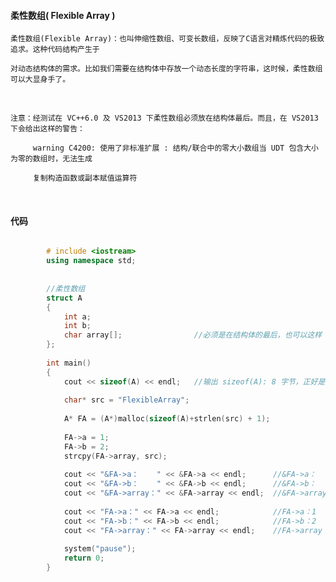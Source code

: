 #### 柔性数组( Flexible Array )


	柔性数组(Flexible Array)：也叫伸缩性数组、可变长数组，反映了C语言对精炼代码的极致追求。这种代码结构产生于
	
	对动态结构体的需求。比如我们需要在结构体中存放一个动态长度的字符串，这时候，柔性数组可以大显身手了。
	

<br>

	注意：经测试在 VC++6.0 及 VS2013 下柔性数组必须放在结构体最后。而且，在 VS2013 下会给出这样的警告：
	
		 warning C4200: 使用了非标准扩展 : 结构/联合中的零大小数组当 UDT 包含大小为零的数组时，无法生成
		 
		 复制构造函数或副本赋值运算符
	


<br>

#### 代码 

```cpp

		# include <iostream>
		using namespace std;
		
		
		//柔性数组
		struct A
		{
			int a;
			int b;
			char array[];                //必须是在结构体的最后，也可以这样 char array[0];
		};
		
		int main()
		{
			cout << sizeof(A) << endl;   //输出 sizeof(A): 8 字节，正好是 a+b 的和
		
			char* src = "FlexibleArray";
		
			A* FA = (A*)malloc(sizeof(A)+strlen(src) + 1);
		
			FA->a = 1;
			FA->b = 2;
			strcpy(FA->array, src);
		
			cout << "&FA->a：    " << &FA->a << endl;      //&FA->a：    00D8A3B0
			cout << "&FA->b：    " << &FA->b << endl;      //&FA->b：    00D8A3B4
			cout << "&FA->array：" << &FA->array << endl;  //&FA->array：00D8A3B8
		
			cout << "FA->a：" << FA->a << endl;            //FA->a：1
			cout << "FA->b：" << FA->b << endl;            //FA->b：2
			cout << "FA->array：" << FA->array << endl;    //FA->array：FlexibleArray
		
			system("pause");
			return 0;
		}

```


